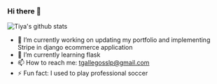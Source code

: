 ### Hi there 👋

<!--
**tiyagallegos/tiyagallegos** is a ✨ _special_ ✨ repository because its `README.md` (this file) appears on your GitHub profile.

Here are some ideas to get you started:


-->
![Tiya's github stats](https://github-readme-stats.vercel.app/api?username=tiyagallegos&theme=shades-of-purple_icons=true)
- 🔭 I’m currently working on updating my portfolio and implementing Stripe in django ecommerce application
- 🌱 I’m currently learning flask
- 📫 How to reach me: tgallegosslp@gmail.com
- ⚡ Fun fact: I used to play professional soccer
